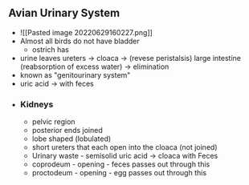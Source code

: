 ## Avian Urinary System
- ![[Pasted image 20220629160227.png]]
- Almost all birds do not have bladder
	- ostrich has
- urine leaves ureters -> cloaca -> (revese peristalsis) large intestine (reabsorption of excess water) -> elimination
- known as "genitourinary system"
- uric acid -> with feces
- ### Kidneys
	- pelvic region
	- posterior ends joined
	- lobe shaped (lobulated)
	- short ureters that each open into the cloaca (not joined)
	- Urinary waste - semisolid uric acid -> cloaca with Feces
	- coprodeum - opening - feces passes out through this
	- proctodeum - opening - egg passes out through this